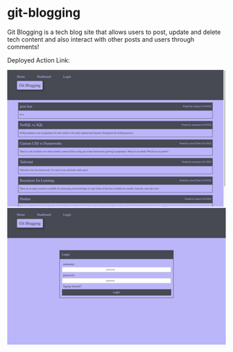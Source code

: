 # git-blogging

Git Blogging is a tech blog site that allows users to post, update and delete tech content and also interact with other posts and users through comments!

Deployed Action Link:

![screenshot](public/images/Screen%20Shot%202022-05-23%20at%209.57.42%20AM.png)
![screenshot2](public/images/Screen%20Shot%202022-05-23%20at%209.57.52%20AM.png)
